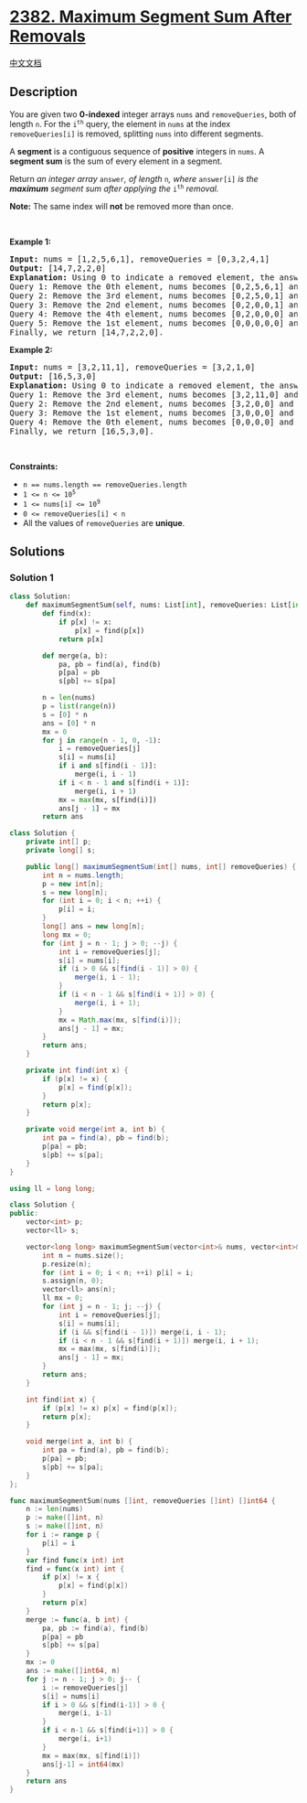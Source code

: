 # [2382. Maximum Segment Sum After Removals](https://leetcode.com/problems/maximum-segment-sum-after-removals)

[中文文档](/solution/2300-2399/2382.Maximum%20Segment%20Sum%20After%20Removals/README.md)

<!-- tags:Union Find,Array,Ordered Set,Prefix Sum -->

## Description

<p>You are given two <strong>0-indexed</strong> integer arrays <code>nums</code> and <code>removeQueries</code>, both of length <code>n</code>. For the <code>i<sup>th</sup></code> query, the element in <code>nums</code> at the index <code>removeQueries[i]</code> is removed, splitting <code>nums</code> into different segments.</p>

<p>A <strong>segment</strong> is a contiguous sequence of <strong>positive</strong> integers in <code>nums</code>. A <strong>segment sum</strong> is the sum of every element in a segment.</p>

<p>Return<em> an integer array </em><code>answer</code><em>, of length </em><code>n</code><em>, where </em><code>answer[i]</code><em> is the <strong>maximum</strong> segment sum after applying the </em><code>i<sup>th</sup></code> <em>removal.</em></p>

<p><strong>Note:</strong> The same index will <strong>not</strong> be removed more than once.</p>

<p>&nbsp;</p>
<p><strong class="example">Example 1:</strong></p>

<pre>
<strong>Input:</strong> nums = [1,2,5,6,1], removeQueries = [0,3,2,4,1]
<strong>Output:</strong> [14,7,2,2,0]
<strong>Explanation:</strong> Using 0 to indicate a removed element, the answer is as follows:
Query 1: Remove the 0th element, nums becomes [0,2,5,6,1] and the maximum segment sum is 14 for segment [2,5,6,1].
Query 2: Remove the 3rd element, nums becomes [0,2,5,0,1] and the maximum segment sum is 7 for segment [2,5].
Query 3: Remove the 2nd element, nums becomes [0,2,0,0,1] and the maximum segment sum is 2 for segment [2]. 
Query 4: Remove the 4th element, nums becomes [0,2,0,0,0] and the maximum segment sum is 2 for segment [2]. 
Query 5: Remove the 1st element, nums becomes [0,0,0,0,0] and the maximum segment sum is 0, since there are no segments.
Finally, we return [14,7,2,2,0].</pre>

<p><strong class="example">Example 2:</strong></p>

<pre>
<strong>Input:</strong> nums = [3,2,11,1], removeQueries = [3,2,1,0]
<strong>Output:</strong> [16,5,3,0]
<strong>Explanation:</strong> Using 0 to indicate a removed element, the answer is as follows:
Query 1: Remove the 3rd element, nums becomes [3,2,11,0] and the maximum segment sum is 16 for segment [3,2,11].
Query 2: Remove the 2nd element, nums becomes [3,2,0,0] and the maximum segment sum is 5 for segment [3,2].
Query 3: Remove the 1st element, nums becomes [3,0,0,0] and the maximum segment sum is 3 for segment [3].
Query 4: Remove the 0th element, nums becomes [0,0,0,0] and the maximum segment sum is 0, since there are no segments.
Finally, we return [16,5,3,0].
</pre>

<p>&nbsp;</p>
<p><strong>Constraints:</strong></p>

<ul>
	<li><code>n == nums.length == removeQueries.length</code></li>
	<li><code>1 &lt;= n &lt;= 10<sup>5</sup></code></li>
	<li><code>1 &lt;= nums[i] &lt;= 10<sup>9</sup></code></li>
	<li><code>0 &lt;= removeQueries[i] &lt; n</code></li>
	<li>All the values of <code>removeQueries</code> are <strong>unique</strong>.</li>
</ul>

## Solutions

### Solution 1

<!-- tabs:start -->

```python
class Solution:
    def maximumSegmentSum(self, nums: List[int], removeQueries: List[int]) -> List[int]:
        def find(x):
            if p[x] != x:
                p[x] = find(p[x])
            return p[x]

        def merge(a, b):
            pa, pb = find(a), find(b)
            p[pa] = pb
            s[pb] += s[pa]

        n = len(nums)
        p = list(range(n))
        s = [0] * n
        ans = [0] * n
        mx = 0
        for j in range(n - 1, 0, -1):
            i = removeQueries[j]
            s[i] = nums[i]
            if i and s[find(i - 1)]:
                merge(i, i - 1)
            if i < n - 1 and s[find(i + 1)]:
                merge(i, i + 1)
            mx = max(mx, s[find(i)])
            ans[j - 1] = mx
        return ans
```

```java
class Solution {
    private int[] p;
    private long[] s;

    public long[] maximumSegmentSum(int[] nums, int[] removeQueries) {
        int n = nums.length;
        p = new int[n];
        s = new long[n];
        for (int i = 0; i < n; ++i) {
            p[i] = i;
        }
        long[] ans = new long[n];
        long mx = 0;
        for (int j = n - 1; j > 0; --j) {
            int i = removeQueries[j];
            s[i] = nums[i];
            if (i > 0 && s[find(i - 1)] > 0) {
                merge(i, i - 1);
            }
            if (i < n - 1 && s[find(i + 1)] > 0) {
                merge(i, i + 1);
            }
            mx = Math.max(mx, s[find(i)]);
            ans[j - 1] = mx;
        }
        return ans;
    }

    private int find(int x) {
        if (p[x] != x) {
            p[x] = find(p[x]);
        }
        return p[x];
    }

    private void merge(int a, int b) {
        int pa = find(a), pb = find(b);
        p[pa] = pb;
        s[pb] += s[pa];
    }
}
```

```cpp
using ll = long long;

class Solution {
public:
    vector<int> p;
    vector<ll> s;

    vector<long long> maximumSegmentSum(vector<int>& nums, vector<int>& removeQueries) {
        int n = nums.size();
        p.resize(n);
        for (int i = 0; i < n; ++i) p[i] = i;
        s.assign(n, 0);
        vector<ll> ans(n);
        ll mx = 0;
        for (int j = n - 1; j; --j) {
            int i = removeQueries[j];
            s[i] = nums[i];
            if (i && s[find(i - 1)]) merge(i, i - 1);
            if (i < n - 1 && s[find(i + 1)]) merge(i, i + 1);
            mx = max(mx, s[find(i)]);
            ans[j - 1] = mx;
        }
        return ans;
    }

    int find(int x) {
        if (p[x] != x) p[x] = find(p[x]);
        return p[x];
    }

    void merge(int a, int b) {
        int pa = find(a), pb = find(b);
        p[pa] = pb;
        s[pb] += s[pa];
    }
};
```

```go
func maximumSegmentSum(nums []int, removeQueries []int) []int64 {
	n := len(nums)
	p := make([]int, n)
	s := make([]int, n)
	for i := range p {
		p[i] = i
	}
	var find func(x int) int
	find = func(x int) int {
		if p[x] != x {
			p[x] = find(p[x])
		}
		return p[x]
	}
	merge := func(a, b int) {
		pa, pb := find(a), find(b)
		p[pa] = pb
		s[pb] += s[pa]
	}
	mx := 0
	ans := make([]int64, n)
	for j := n - 1; j > 0; j-- {
		i := removeQueries[j]
		s[i] = nums[i]
		if i > 0 && s[find(i-1)] > 0 {
			merge(i, i-1)
		}
		if i < n-1 && s[find(i+1)] > 0 {
			merge(i, i+1)
		}
		mx = max(mx, s[find(i)])
		ans[j-1] = int64(mx)
	}
	return ans
}
```

<!-- tabs:end -->

<!-- end -->
